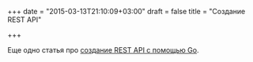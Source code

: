 +++
date = "2015-03-13T21:10:09+03:00"
draft = false
title = "Создание REST API"

+++

<p>Еще одно статья про <a href="https://medium.com/etiennerouzeaud/how-to-create-a-basic-restful-api-in-go-c8e032ba3181">создание REST API с помощью Go</a>.</p>

